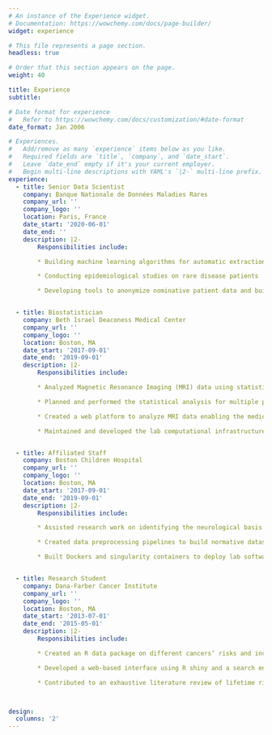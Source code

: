 ```yaml
---
# An instance of the Experience widget.
# Documentation: https://wowchemy.com/docs/page-builder/
widget: experience

# This file represents a page section.
headless: true

# Order that this section appears on the page.
weight: 40

title: Experience
subtitle:

# Date format for experience
#   Refer to https://wowchemy.com/docs/customization/#date-format
date_format: Jan 2006

# Experiences.
#   Add/remove as many `experience` items below as you like.
#   Required fields are `title`, `company`, and `date_start`.
#   Leave `date_end` empty if it's your current employer.
#   Begin multi-line descriptions with YAML's `|2-` multi-line prefix.
experience:
  - title: Senior Data Scientist
    company: Banque Nationale de Données Maladies Rares
    company_url: ''
    company_logo: ''
    location: Paris, France
    date_start: '2020-06-01'
    date_end: ''
    description: |2-
        Responsibilities include:

        * Building machine learning algorithms for automatic extraction of clinical information from rare diseases patients’ electronic health records.

        * Conducting epidemiological studies on rare disease patients

        * Developing tools to anonymize nominative patient data and building a widely accessible desindentified research rare disease registry usable by all researchers.


  - title: Biostatistician
    company: Beth Israel Deaconess Medical Center
    company_url: ''
    company_logo: ''
    location: Boston, MA
    date_start: '2017-09-01'
    date_end: '2019-09-01'
    description: |2-
        Responsibilities include:

        * Analyzed Magnetic Resonance Imaging (MRI) data using statistics, machine learning, and deep learning to understand the effects of brain lesions on brain function.

        * Planned and performed the statistical analysis for multiple published research projects.

        * Created a web platform to analyze MRI data enabling the medical doctors and researchers to use state of the art quantitative methods.

        * Maintained and developed the lab computational infrastructures using sys admin and programming tools.


  - title: Affiliated Staff
    company: Boston Children Hospital
    company_url: ''
    company_logo: ''
    location: Boston, MA
    date_start: '2017-09-01'
    date_end: '2019-09-01'
    description: |2-
        Responsibilities include:

        * Assisted research work on identifying the neurological basis of autism using MRIs data using statistics and machine learning.

        * Created data preprocessing pipelines to build normative datasets from publicly available data using the computational radiology lab infrastructures.

        * Built Dockers and singularity containers to deploy lab software solutions on BCH, Harvard Medical School, and Harvard Faculty of Art and Science high-performance clusters.


  - title: Research Student
    company: Dana-Farber Cancer Institute
    company_url: ''
    company_logo: ''
    location: Boston, MA
    date_start: '2013-07-01'
    date_end: '2015-05-01'
    description: |2-
        Responsibilities include:

        * Created an R data package on different cancers’ risks and incidences using data from published literature on patients with genetic risks.

        * Developed a web-based interface using R shiny and a search engine to navigate the database.

        * Contributed to an exhaustive literature review of lifetime risk of genetic inheritance to cancer.



design:
  columns: '2'
---
```

